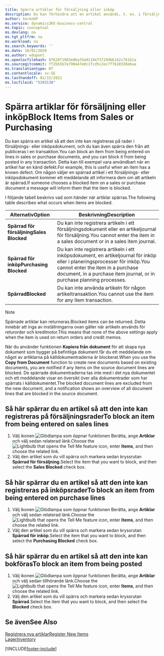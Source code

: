 ```yaml
---
title: Spärra artiklar för försäljning eller inköp
description: Du kan förhindra att en artikel används, t. ex. i försäljnings- eller inköpsdokument.
author: SorenGP
ms.service: dynamics365-business-central
ms.topic: conceptual
ms.devlang: na
ms.tgt_pltfrm: na
ms.workload: na
ms.search.keywords: ''
ms.date: 10/01/2020
ms.author: edupont
ms.openlocfilehash: 87628f1983e0bafda9119ef3729dbb142c761b1a
ms.sourcegitcommit: ff2b55b7e790447e0c1fcd5c2ec7f7610338ebaa
ms.translationtype: HT
ms.contentlocale: sv-SE
ms.lasthandoff: 02/15/2021
ms.locfileid: "5393130"
---
```

# <a name="block-items-from-sales-or-purchasing"></a><span data-ttu-id="e407c-103">Spärra artiklar för försäljning eller inköp</span><span class="sxs-lookup"><span data-stu-id="e407c-103">Block Items from Sales or Purchasing</span></span>
<span data-ttu-id="e407c-104">Du kan spärra en artikel så att den inte kan registreras på rader i försäljnings- eller inköpsdokument, och du kan även spärra den från att publiceras i en transaktion.</span><span class="sxs-lookup"><span data-stu-id="e407c-104">You can block an item from being entered on lines in sales or purchase documents, and you can block it from being posted in any transaction.</span></span> <span data-ttu-id="e407c-105">Detta kan till exempel vara användbart när en artikel har en känd defekt.</span><span class="sxs-lookup"><span data-stu-id="e407c-105">For example, this is useful when an item has a known defect.</span></span> <span data-ttu-id="e407c-106">Om någon väljer en spärrad artikel i ett försäljnings- eller inköpsdokument kommer ett meddelande att informera dem om att artikeln är spärrad.</span><span class="sxs-lookup"><span data-stu-id="e407c-106">If someone chooses a blocked item on a sales or purchase document a message will inform them that the item is blocked.</span></span>

<span data-ttu-id="e407c-107">I följande tabell beskrivs vad som händer när artiklar spärras.</span><span class="sxs-lookup"><span data-stu-id="e407c-107">The following table describes what occurs when items are blocked.</span></span>  

|<span data-ttu-id="e407c-108">Alternativ</span><span class="sxs-lookup"><span data-stu-id="e407c-108">Option</span></span>|<span data-ttu-id="e407c-109">Beskrivning</span><span class="sxs-lookup"><span data-stu-id="e407c-109">Description</span></span>|  
|--------------------|------------|  
|<span data-ttu-id="e407c-110">**Spärrad för försäljning**</span><span class="sxs-lookup"><span data-stu-id="e407c-110">**Sales Blocked**</span></span>|<span data-ttu-id="e407c-111">Du kan inte registrera artikeln i ett försäljningsdokument eller en artikeljournal för försäljning.</span><span class="sxs-lookup"><span data-stu-id="e407c-111">You cannot enter the item in a sales document or in a sales item journal.</span></span>|  
|<span data-ttu-id="e407c-112">**Spärrad för inköp**</span><span class="sxs-lookup"><span data-stu-id="e407c-112">**Purchasing Blocked**</span></span>|<span data-ttu-id="e407c-113">Du kan inte registrera artikeln i ett inköpsdokument, en artikeljournal för inköp eller i planeringsprocesser för inköp.</span><span class="sxs-lookup"><span data-stu-id="e407c-113">You cannot enter the item in a purchase document, in a purchase item journal, or in purchase planning processes.</span></span>|  
|<span data-ttu-id="e407c-114">**Spärrad**</span><span class="sxs-lookup"><span data-stu-id="e407c-114">**Blocked**</span></span>|<span data-ttu-id="e407c-115">Du kan inte använda artikeln för någon artikeltransaktion.</span><span class="sxs-lookup"><span data-stu-id="e407c-115">You cannot use the item for any item transaction.</span></span>|  

> [!NOTE]
> <span data-ttu-id="e407c-116">Spärrade artiklar kan returneras.</span><span class="sxs-lookup"><span data-stu-id="e407c-116">Blocked items can be returned.</span></span> <span data-ttu-id="e407c-117">Detta innebär att inga av inställningarna ovan gäller när artikeln används för returorder och kreditnotor.</span><span class="sxs-lookup"><span data-stu-id="e407c-117">This means that none of the above settings apply when the item is used on return orders and credit memos.</span></span>

<span data-ttu-id="e407c-118">När du använder funktionen **Kopiera från dokument** för att skapa nya dokument som bygger på befintliga dokument får du ett meddelande om något av artiklarna på källdokumentraderna är blockerat.</span><span class="sxs-lookup"><span data-stu-id="e407c-118">When you use the **Copy from Document** function to create new documents based on existing documents, you are notified if any items on the source document lines are blocked.</span></span> <span data-ttu-id="e407c-119">De spärrade dokumentraderna tas inte med i det nya dokumentet och ett meddelande visar en översikt över alla dokumentrader som har spärrats i källdokumentet.</span><span class="sxs-lookup"><span data-stu-id="e407c-119">The blocked document lines are excluded from the new document, and a notification shows an overview of all document lines that are blocked in the source document.</span></span>

## <a name="to-block-an-item-from-being-entered-on-sales-lines"></a><span data-ttu-id="e407c-120">Så här spärrar du en artikel så att den inte kan registreras på försäljningsrader</span><span class="sxs-lookup"><span data-stu-id="e407c-120">To block an item from being entered on sales lines</span></span>  
1.  <span data-ttu-id="e407c-121">Välj ikonen ![Glödlampa som öppnar funktionen Berätta](media/ui-search/search_small.png "Berätta vad du vill göra"), ange **Artiklar** och välj sedan relaterad länk.</span><span class="sxs-lookup"><span data-stu-id="e407c-121">Choose the ![Lightbulb that opens the Tell Me feature](media/ui-search/search_small.png "Tell me what you want to do") icon, enter **Items**, and then choose the related link.</span></span>  
2.  <span data-ttu-id="e407c-122">Välj den artikel som du vill spärra och markera sedan kryssrutan **Spärrad för försäljning**.</span><span class="sxs-lookup"><span data-stu-id="e407c-122">Select the item that you want to block, and then select the **Sales Blocked** check box.</span></span>  

## <a name="to-block-an-item-from-being-entered-on-purchase-lines"></a><span data-ttu-id="e407c-123">Så här spärrar du en artikel så att den inte kan registreras på inköpsrader</span><span class="sxs-lookup"><span data-stu-id="e407c-123">To block an item from being entered on purchase lines</span></span>  
1.  <span data-ttu-id="e407c-124">Välj ikonen ![Glödlampa som öppnar funktionen Berätta](media/ui-search/search_small.png "Berätta vad du vill göra"), ange **Artiklar** och välj sedan relaterad länk.</span><span class="sxs-lookup"><span data-stu-id="e407c-124">Choose the ![Lightbulb that opens the Tell Me feature](media/ui-search/search_small.png "Tell me what you want to do") icon, enter **Items**, and then choose the related link.</span></span>  
2.  <span data-ttu-id="e407c-125">Välj den artikel som du vill spärra och markera sedan kryssrutan **Spärrad för inköp**.</span><span class="sxs-lookup"><span data-stu-id="e407c-125">Select the item that you want to block, and then select the **Purchasing Blocked** check box.</span></span>  

## <a name="to-block-an-item-from-being-posted"></a><span data-ttu-id="e407c-126">Så här spärrar du en artikel så att den inte kan bokföras</span><span class="sxs-lookup"><span data-stu-id="e407c-126">To block an item from being posted</span></span>
1. <span data-ttu-id="e407c-127">Välj ikonen ![Glödlampa som öppnar funktionen Berätta](media/ui-search/search_small.png "Berätta vad du vill göra"), ange **Artiklar** och välj sedan tillhörande länk.</span><span class="sxs-lookup"><span data-stu-id="e407c-127">Choose the ![Lightbulb that opens the Tell Me feature](media/ui-search/search_small.png "Tell me what you want to do") icon, enter **Items**, and then choose the related link.</span></span>
2. <span data-ttu-id="e407c-128">Välj den artikel som du vill spärra och markera sedan kryssrutan **Spärrad**.</span><span class="sxs-lookup"><span data-stu-id="e407c-128">Select the item that you want to block, and then select the **Blocked** check box.</span></span>

## <a name="see-also"></a><span data-ttu-id="e407c-129">Se även</span><span class="sxs-lookup"><span data-stu-id="e407c-129">See Also</span></span>  
[<span data-ttu-id="e407c-130">Registrera nya artiklar</span><span class="sxs-lookup"><span data-stu-id="e407c-130">Register New Items</span></span>](inventory-how-register-new-items.md)  
[<span data-ttu-id="e407c-131">Lager</span><span class="sxs-lookup"><span data-stu-id="e407c-131">Inventory</span></span>](inventory-manage-inventory.md)  


[!INCLUDE[footer-include](includes/footer-banner.md)]